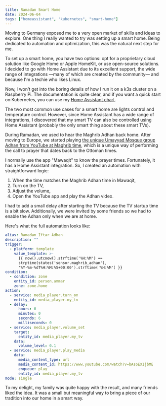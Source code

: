 ```yaml
---
title: Ramadan Smart Home
date: 2024-06-04
tags: ["homeassistant", "kubernetes", "smart-home"]
---
```


Moving to Germany exposed me to a very open market of skills and ideas to explore. One thing I really wanted to try was setting up a smart home. Being dedicated to automation and optimization, this was the natural next step for me.

To set up a smart home, you have two options: opt for a proprietary cloud solution like Google Home or Apple HomeKit, or use open-source solutions. I decided to go with Home Assistant due to its excellent support, the wide range of integrations —many of which are created by the community— and because I'm a techie who likes Linux.

Now, I won't get into the boring details of how I run it on a k3s cluster on a Raspberry Pi. The documentation is quite clear, and if you want a quick start on Kubernetes, you can use my [Home Assistant chart](https://github.com/ammarlakis/home-assistant-chart).

The two most common use cases for a smart home are lights control and temperature control. However, since Home Assistant has a wide range of integrations, I discovered that my smart TV can also be controlled using Home Assistant (probably the only smart thing about these smart TVs).

During Ramadan, we used to hear the Maghrib Adhan back home. After moving to Europe, we started playing [the unique Umayyad Mosque group Adhan from YouTube at Maghrib time](https://www.youtube.com/watch?v=bAsoEXIjbME), which is a unique way of performing the call to prayer that dates back to the Ottoman times.

I normally use the app "Mawaqit" to know the prayer times. Fortunately, it has a Home Assistant integration. So, I created an automation with straightforward logic:

1. When the time matches the Maghrib Adhan time in Mawaqit,
2. Turn on the TV,
3. Adjust the volume,
4. Open the YouTube app and play the Adhan video.

I had to add a small delay after starting the TV because the TV startup time is a bit slow. Additionally, we were invited by some friends so we had to enable the Adhan only when we are at home.

Here's what the full automation looks like:

```yaml
alias: Ramadan Iftar Adhan
description: ""
trigger:
  - platform: template
    value_template: >-
      {{ now().utcnow().strftime('%H:%M') ==
      strptime(states('sensor.maghrib_adhan'),
      '%Y-%m-%dT%H:%M:%S+00:00').strftime('%H:%M') }}
condition:
  - condition: zone
    entity_id: person.ammar
    zone: zone.home
action:
  - service: media_player.turn_on
    entity_id: media_player.my_tv
  - delay:
      hours: 0
      minutes: 0
      seconds: 6
      milliseconds: 0
  - service: media_player.volume_set
    target:
      entity_id: media_player.my_tv
    data:
      volume_level: 0.1
  - service: media_player.play_media
    data:
      media_content_type: url
      media_content_id: https://www.youtube.com/watch?v=bAsoEXIjbME
      enqueue: play
      entity_id: media_player.my_tv
mode: single
```

To my delight, my family was quite happy with the result, and many friends liked the idea. It was a small but meaningful way to bring a piece of our tradition into our home in a smart way.
